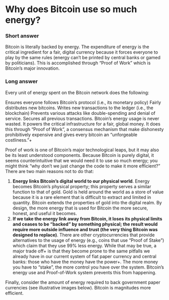 # Why does Bitcoin use so much energy?

### Short answer
Bitcoin is literally backed by energy. The expenditure of energy is the critical ingredient for a fair, digital currency because it forces everyone to play by the same rules (energy can’t be printed by central banks or gamed by politicians). This is accomplished through “Proof of Work” which is Bitcoin’s major innovation.

### Long answer
Every unit of energy spent on the Bitcoin network does the following:

Ensures everyone follows Bitcoin’s protocol (i.e., its monetary policy)
Fairly distributes new bitcoins.
Writes new transactions to the ledger (i.e., the blockchain)
Prevents various attacks like double-spending and denial of service.
Secures all previous transactions.
Bitcoin’s energy usage is never wasted. It powers the critical infrastructure for a fair, global money. It does this through “Proof of Work”, a consensus mechanism that make dishonesty prohibitively expensive and gives every bitcoin an “unforgeable costliness.”+

Proof of work is one of Bitcoin’s major technological leaps, but it may also be its least understood components. Because Bitcoin is purely digital, it seems counterintuitive that we would need it to use so much energy; you might think “why don’t we just change the code to make it more efficient?” There are two main reasons not to do that:

1. **Energy links Bitcoin’s digital world to our physical world**. Energy becomes Bitcoin’s physical property; this property serves a similar function to that of gold. Gold is held around the world as a store of value because it is a rare element that is difficult to extract and limited in quantity. Bitcoin extends the properties of gold into the digital realm. By design, the more energy that is used for Bitcoin the more secure, honest, and useful it becomes.
2. **If we take the energy link away from Bitcoin, it loses its physical limits and ceases to be “backed” by something physical; the result would require more outside influence and trust (the very thing Bitcoin was designed to replace)**. There are other cryptocurrencies that provide alternatives to the usage of energy (e.g., coins that use “Proof of Stake”) which claim that they use 99% less energy. While that may be true, a major trade off+ is that they become prone to the same pitfalls we already have in our current system of fiat paper currency and central banks: those who have the money have the power+. The more money you have to “stake”, the more control you have over the system. Bitcoin’s energy use and Proof-of-Work system prevents this from happening.

Finally, consider the amount of energy required to back government paper currencies (see illustrative images below). Bitcoin is magnitudes more efficient.



